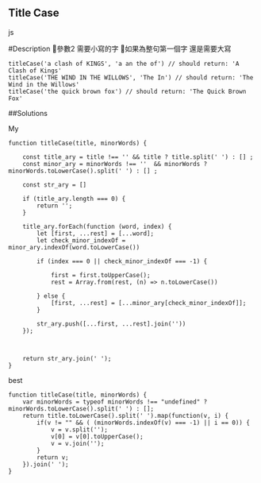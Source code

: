 ## Title Case
js
 
#Description
參數2 需要小寫的字
如果為整句第一個字 還是需要大寫

    titleCase('a clash of KINGS', 'a an the of') // should return: 'A Clash of Kings'
    titleCase('THE WIND IN THE WILLOWS', 'The In') // should return: 'The Wind in the Willows'
    titleCase('the quick brown fox') // should return: 'The Quick Brown Fox'



##Solutions

My

    function titleCase(title, minorWords) {
    
        const title_ary = title !== '' && title ? title.split(' ') : [] ;
        const minor_ary = minorWords !== ''  && minorWords ? minorWords.toLowerCase().split(' ') : [] ;
        
        const str_ary = []
        
        if (title_ary.length === 0) {
            return '';
        }
        
        title_ary.forEach(function (word, index) {
            let [first, ...rest] = [...word];
            let check_minor_indexOf = minor_ary.indexOf(word.toLowerCase())
            
            if (index === 0 || check_minor_indexOf === -1) {
            
                first = first.toUpperCase();
                rest = Array.from(rest, (n) => n.toLowerCase())
            
            } else {
                [first, ...rest] = [...minor_ary[check_minor_indexOf]];
            }
            
            str_ary.push([...first, ...rest].join(''))
        });
        

        
        return str_ary.join(' ');
    }

best

    function titleCase(title, minorWords) {
        var minorWords = typeof minorWords !== "undefined" ? minorWords.toLowerCase().split(' ') : [];
        return title.toLowerCase().split(' ').map(function(v, i) {
            if(v != "" && ( (minorWords.indexOf(v) === -1) || i == 0)) {
                v = v.split('');
                v[0] = v[0].toUpperCase();
                v = v.join('');
            }
            return v;
        }).join(' ');
    }



